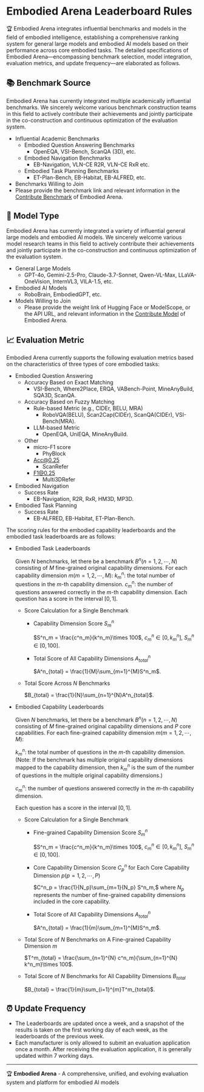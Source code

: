 # Embodied Arena Leaderboard Rules

🏆 Embodied Arena integrates influential benchmarks and models in the field of embodied intelligence, establishing a comprehensive ranking system for general large models and embodied AI models based on their performance across core embodied tasks. The detailed specifications of Embodied Arena—encompassing benchmark selection, model integration, evaluation metrics, and update frequency—are elaborated as follows.

## 📚 Benchmark Source

Embodied Arena has currently integrated multiple academically influential benchmarks. We sincerely welcome various benchmark construction teams in this field to actively contribute their achievements and jointly participate in the co-construction and continuous optimization of the evaluation system.

- Influential Academic Benchmarks
  - Embodied Question Answering Benchmarks
    - OpenEQA, VSI-Bench, ScanQA (3D), etc.
  - Embodied Navigation Benchmarks
    - EB-Navigation, VLN-CE R2R, VLN-CE RxR etc.
  - Embodied Task Planning Benchmarks
    - ET-Plan-Bench, EB-Habitat, EB-ALFRED, etc.
- Benchmarks Willing to Join
- Please provide the benchmark link and relevant information in the [Contribute Benchmark](https://www.embodied-arena.com/#/googleform/2ncVcX8K6quaEc7TA?height=2029) of Embodied Arena.

## 🤖 Model Type

Embodied Arena has currently integrated a variety of influential general large models and embodied AI models. We sincerely welcome various model research teams in this field to actively contribute their achievements and jointly participate in the co-construction and continuous optimization of the evaluation system.

- General Large Models
  - GPT-4o, Gemini-2.5-Pro, Claude-3.7-Sonnet, Qwen-VL-Max, LLaVA-OneVision, InternVL3, VILA-1.5, etc.
- Embodied AI Models
  - RoboBrain, EmbodiedGPT, etc.
- Models Willing to Join
  - Please provide the weight link of Hugging Face or ModelScope, or the API URL, and relevant information in the [Contribute Model](https://www.embodied-arena.com/#/googleform/CLAcMUbvU7TsNeKD8?height=2157) of Embodied Arena.

## 📈 Evaluation Metric

Embodied Arena currently supports the following evaluation metrics based on the characteristics of three types of core embodied tasks:

- Embodied Question Answering
  - Accuracy Based on Exact Matching
    - VSI-Bench, Where2Place, ERQA, VABench-Point, MineAnyBuild, SQA3D, ScanQA.
  - Accuracy Based on Fuzzy Matching
    - Rule-based Metric (e.g., CIDEr, BELU, MRA)
      - RoboVQA(BELU), Scan2Cap(CIDEr), ScanQA(CIDEr), VSI-Bench(MRA).
    - LLM-based Metric
      - OpenEQA, UniEQA, MineAnyBuild.
  - Other
    - micro-F1 score
      - PhyBlock 
    - Acc@0.25
      - ScanRefer
    - F1@0.25
      - Multi3DRefer
- Embodied Navigation
  - Success Rate
    - EB-Navigation, R2R, RxR, HM3D, MP3D.
- Embodied Task Planning
  - Success Rate
    - EB-ALFRED, EB-Habitat, ET-Plan-Bench.

The scoring rules for the embodied capability leaderboards and the embodied task leaderboards are as follows:

- Embodied Task Leaderboards

  Given $N$ benchmarks, let there be a benchmark $B^n(n=1,2,\cdots, N)$ consisting of $M$ fine-grained original capability dimensions. For each capability dimension $m(m=1,2,\cdots,M)$:
  $k^n_m$: the total number of questions in the $m$-th capability dimension.
  $c^n_m$: the number of questions answered correctly in the $m$-th capability dimension.
  Each question has a score in the interval $[0,1]$.

  - Score Calculation for a Single Benchmark

    - Capability Dimension Score $S^n_m$

      $S^n_m = \frac{c^n_m}{k^n_m}\times 100$, $c^n_m\in [0,k^n_m]$, $S^n_m\in [0,100]$.

    - Total Score of All Capability Dimensions $A^n_{total}$

      $A^n_{total} = \frac{1}{M}\sum_{m=1}^{M}S^n_m$.

  - Total Score Across $N$ Benchmarks

    $B_{total} = \frac{1}{N}\sum_{n=1}^{N}A^n_{total}$.

- Embodied Capability Leaderboards

  Given $N$ benchmarks, let there be a benchmark $B^n(n=1,2,\cdots, N)$ consisting of $M$ fine-grained original capability dimensions and $P$ core capabilities. For each fine-grained capability dimension $m(m=1,2,\cdots,M)$:

  $k^n_m$: the total number of questions in the $m$-th capability dimension. (Note: If the benchmark has multiple original capability dimensions mapped to the capability dimension, then $k^n_m$ is the sum of the number of questions in the multiple original capability dimensions.)

  $c^n_m$: the number of questions answered correctly in the $m$-th capability dimension.

  Each question has a score in the interval $[0,1]$.

  - Score Calculation for a Single Benchmark

    - Fine-grained Capability Dimension Score $S^n_m$

      $S^n_m = \frac{c^n_m}{k^n_m}\times 100$, $c^n_m\in [0,k^n_m]$, $S^n_m\in [0,100]$.

    - Core Capability Dimension Score $C^n_p$ for Each Core Capability Dimension $p(p=1,2,\cdots,P)$

      $C^n_p = \frac{1}{N_p}\sum_{m=1}{N_p} S^n_m,$ where $N_p$ represents the number of fine-grained capability dimensions included in the core capability.

    - Total Score of All Capability Dimensions $A^n_{total}$

      $A^n_{total} = \frac{1}{m}\sum_{m=1}^{M}S^n_m$.

  - Total Score of $N$ Benchmarks on A Fine-grained Capability Dimension $m$

    $T^m_{total} = \frac{\sum_{n=1}^{N} c^n_m}{\sum_{n=1}^{N} k^n_m}\times 100$.

  - Total Score of $N$ Benchmarks for All Capability Dimensions $B_{total}$

    $B_{total} = \frac{1}{m}\sum_{i=1}^{m}T^m_{total}$.

## ⏰ Update Frequency

- The Leaderboards are updated once a week, and a snapshot of the results is taken on the first working day of each week, as the leaderboards of the previous week.
- Each manufacturer is only allowed to submit an evaluation application once a month. After receiving the evaluation application, it is generally updated within 7 working days.

---

🏆 **Embodied Arena** - A comprehensive, unified, and evolving evaluation system and platform for embodied AI models
